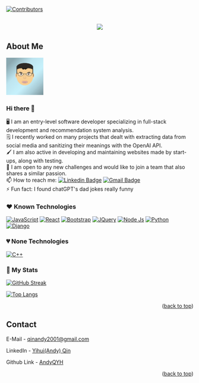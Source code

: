 <a name="readme-top"></a>
<!-- PROJECT SHIELDS -->
[![Contributors][contributors-shield]][contributors-url]

<!-- PROJECT LOGO -->
<br />
<div align="center">
  <a href="https://github.com/AndyQYH/AndyQYH">
      <img src="https://media.giphy.com/media/M9gbBd9nbDrOTu1Mqx/giphy.gif" width="100"/>
  </a>
</div>


<!-- ABOUT THE PROJECT -->
## About Me

<div align="left">
  <a href="https://github.com/AndyQYH/AndyQYH">
      <img src="images/Andy-portray2-large.png" width="100"/>
  </a>
</div>

### Hi there 👋

🖥 I am an entry-level software developer specializing in full-stack development and recommendation system analysis.\
🗒 I recently worked on many projects that dealt with extracting data from social media and sanitizing their meanings with the OpenAI API. \
🖌 I am also active in developing and maintaining websites made by start-ups, along with testing. \
👯 I am open to any new challenges and would like to join a team that also shares a similar passion. \
📫 How to reach me: [![Linkedin Badge](https://img.shields.io/badge/-Yihui(Andy)Qin-blue?style=flat&logo=Linkedin&logoColor=white)][linkedin-url] [![Gmail Badge](https://img.shields.io/badge/-qinandy2001@gmail.com-EA4335?style=flat&logo=gmail&logoColor=white)][Gmail-url]\
⚡ Fun fact:  I found chatGPT's dad jokes really funny


### ❤ Known Technologies
[![JavaScript][JS.com]][JS-url] [![React][React.js]][React-url] [![Bootstrap][Bootstrap.com]][Bootstrap-url] [![JQuery][JQuery.com]][JQuery-url] [![Node Js][NodeJs.org]][NodeJs-url] [![Python][Python.org]][Python-url] [![Django][Django.com]][Django-url]

### 💔 None Technologies
[![C++][CPP.com]][CPP-url]

### 💯 My Stats
[![GitHub Streak](http://github-readme-streak-stats.herokuapp.com?user=AndyQYH&theme=dark&background=000000)](https://git.io/streak-stats)

[![Top Langs](https://github-readme-stats.vercel.app/api/top-langs/?username=AndyQYH&layout=compact&theme=vision-friendly-dark)](https://github.com/anuraghazra/github-readme-stats)



<p align="right">(<a href="#readme-top">back to top</a>)</p>

<!-- CONTACT -->
## Contact
E-Mail - qinandy2001@gmail.com

LinkedIn - [Yihui(Andy) Qin](https://www.linkedin.com/in/yihui-qin/)

Github Link - [AndyQYH](https://github.com/AndyQYH/AndyQYH)

<p align="right">(<a href="#readme-top">back to top</a>)</p>



<!-- MARKDOWN LINKS & IMAGES -->
<!-- https://www.markdownguide.org/basic-syntax/#reference-style-links -->
[contributors-shield]: https://img.shields.io/github/contributors/AndyQYH/AndyQYH.svg?style=for-the-badge
[contributors-url]: https://github.com/AndyQYH/AndyQYH/graphs/contributors
[forks-shield]: https://img.shields.io/github/forks/AndyQYH/AndyQYH.svg?style=for-the-badge
[forks-url]: https://github.com/AndyQYH/AndyQYH/network/members
[stars-shield]: https://img.shields.io/github/stars/AndyQYH/AndyQYH.svg?style=for-the-badge
[stars-url]: https://github.com/AndyQYH/AndyQYH/stargazers
[issues-shield]: https://img.shields.io/github/issues/AndyQYH/AndyQYH.svg?style=for-the-badge
[issues-url]: https://github.com/AndyQYH/AndyQYH/issues
[license-shield]: https://img.shields.io/github/license/AndyQYH/AndyQYH.svg?style=for-the-badge
[license-url]: https://github.com/AndyQYH/AndyQYH/blob/master/LICENSE.txt
[linkedin-shield]: https://img.shields.io/badge/-LinkedIn-black.svg?style=for-the-badge&logo=linkedin&colorB=555
[linkedin-url]: https://linkedin.com/in/yihui-qin
[my-portray]: images/Andy-portray2-large.png
[JS.com]: https://img.shields.io/badge/JavaScript-000000?style=for-the-badge&logo=javascript&logoColor=F7DF1E
[JS-url]: https://www.javascript.com/
[React.js]: https://img.shields.io/badge/React-20232A?style=for-the-badge&logo=react&logoColor=61DAFB
[React-url]: https://reactjs.org/
[Django.com]: https://img.shields.io/badge/Django-44B78B?style=for-the-badge&logo=django&logoColor=092E20
[Django-url]: https://www.djangoproject.com/
[Angular.io]: https://img.shields.io/badge/Angular-DD0031?style=for-the-badge&logo=angular&logoColor=white
[Angular-url]: https://angular.io/
[Python.org]: https://img.shields.io/badge/Python-3776AB?style=for-the-badge&logo=python&logoColor=FFD846
[Python-url]: https://www.python.org/
[CPP.com]: https://img.shields.io/badge/C++-00599C?style=for-the-badge&logo=cplusplus&logoColor=white
[CPP-url]: https://cplusplus.com/
[Bootstrap.com]: https://img.shields.io/badge/Bootstrap-563D7C?style=for-the-badge&logo=bootstrap&logoColor=white
[Bootstrap-url]: https://getbootstrap.com
[JQuery.com]: https://img.shields.io/badge/jQuery-0769AD?style=for-the-badge&logo=jquery&logoColor=white
[JQuery-url]: https://jquery.com 
[NodeJs.org]: https://img.shields.io/badge/NodeJs-339933?style=for-the-badge&logo=nodedotjs&logoColor=white
[NodeJs-url]: https://nodejs.org/en
[Gmail-url]: mailto:qinandy2001@gmail.com
